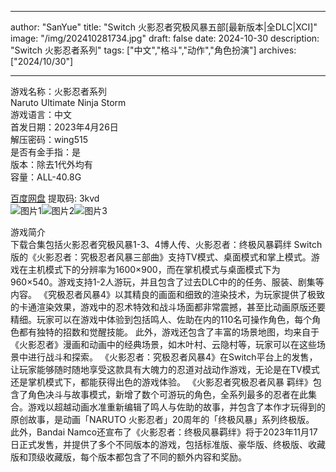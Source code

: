 
---
author: "SanYue"
title: "Switch 火影忍者究极风暴五部[最新版本|全DLC|XCI]"
image: "/img/202410281734.jpg"
draft: false
date: 2024-10-30
description: "Switch 火影忍者系列"
tags: ["中文","格斗","动作","角色扮演"]
archives: ["2024/10/30"]

---

游戏名称：火影忍者系列   
Naruto Ultimate Ninja Storm    
游戏语言：中文  
首发日期：2023年4月26日  
解压密码：wing515  
是否有金手指：是  
版本：除去1代外均有   
容量：ALL-40.8G

[百度网盘](https://pan.baidu.com/s/1RRvdtO8flwtJKyDrUu1ORQ) 提取码: 3kvd  
![图片1](/img/4c6e4d847f0613714.jpg)![图片2](/img/248bde54e3bdcda.jpg)![图片3](/img/9a36a955f3cfc99.jpg)  

游戏简介  
下载合集包括火影忍者究极风暴1-3、4博人传、火影忍者：终极风暴羁绊
Switch版的《火影忍者：究极忍者风暴三部曲》支持TV模式、桌面模式和掌上模式。游戏在主机模式下的分辨率为1600×900，而在掌机模式与桌面模式下为960×540。游戏支持1-2人游玩，并且包含了过去DLC中的的任务、服装、剧集等内容。
《究极忍者风暴4》以其精良的画面和细致的渲染技术，为玩家提供了极致的卡通渲染效果，游戏中的忍术特效和战斗场面都非常震撼，甚至比动画原版还要精细。玩家可以在游戏中体验到包括鸣人、佐助在内的110名可操作角色，每个角色都有独特的招数和觉醒技能。
此外，游戏还包含了丰富的场景地图，均来自于《火影忍者》漫画和动画中的经典场景，如木叶村、云隐村等，玩家可以在这些场景中进行战斗和探索。
《火影忍者：究极忍者风暴4》在Switch平台上的发售，让玩家能够随时随地享受这款具有大魄力的忍道对战动作游戏，无论是在TV模式还是掌机模式下，都能获得出色的游戏体验。
《火影忍者究极忍者风暴 羁绊》包含了角色决斗与故事模式，新增了数个可游玩的角色，全系列最多的忍者在此集合。游戏以超越动画水准重新编辑了鸣人与佐助的故事，并包含了本作才玩得到的原创故事，是动画「NARUTO 火影忍者」20周年的「终极风暴」系列终极版。
此外，Bandai Namco还宣布了《火影忍者：终极风暴羁绊》将于2023年11月17日正式发售，并提供了多个不同版本的游戏，包括标准版、豪华版、终极版、收藏版和顶级收藏版，每个版本都包含了不同的额外内容和奖励。
